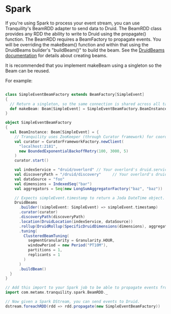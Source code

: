 # Spark

If you're using Spark to process your event stream, you can use Tranquility's BeamRDD adapter to send data to
Druid. The BeamRDD class provides any RDD the ability to write to Druid using the propagate() function.
The BeamRDD requires a BeamFactory to propagate events. You will be overriding the makeBeam() function and within that
using the DruidBeams builder's "buildBeam()" to build the beam. See the [DruidBeams documentation](druidbeams.md)
for details about creating beams.

It is recommended that you implement makeBeam using a singleton so the Beam can be reused.

For example:

```scala

class SimpleEventBeamFactory extends BeamFactory[SimpleEvent]
{
  // Return a singleton, so the same connection is shared across all tasks in the same JVM.
  def makeBeam: Beam[SimpleEvent] = SimpleEventBeamFactory.BeamInstance
}

object SimpleEventBeamFactory
{
  val BeamInstance: Beam[SimpleEvent] = {
    // Tranquility uses ZooKeeper (through Curator framework) for coordination.
    val curator = CuratorFrameworkFactory.newClient(
      "localhost:2181",
      new BoundedExponentialBackoffRetry(100, 3000, 5)
    )
    curator.start()

    val indexService = "druid/overlord" // Your overlord's druid.service, with slashes replaced by colons.
    val discoveryPath = "/druid/discovery"     // Your overlord's druid.discovery.curator.path
    val dataSource = "foo"
    val dimensions = IndexedSeq("bar")
    val aggregators = Seq(new LongSumAggregatorFactory("baz", "baz"))

    // Expects simpleEvent.timestamp to return a Joda DateTime object.
    DruidBeams
      .builder((simpleEvent: SimpleEvent) => simpleEvent.timestamp)
      .curator(curator)
      .discoveryPath(discoveryPath)
      .location(DruidLocation(indexService, dataSource))
      .rollup(DruidRollup(SpecificDruidDimensions(dimensions), aggregators, QueryGranularity.MINUTE))
      .tuning(
        ClusteredBeamTuning(
          segmentGranularity = Granularity.HOUR,
          windowPeriod = new Period("PT10M"),
          partitions = 1,
          replicants = 1
        )
      )
      .buildBeam()
  }
}

// Add this import to your Spark job to be able to propagate events from any RDD to Druid
import com.metamx.tranquility.spark.BeamRDD._

// Now given a Spark DStream, you can send events to Druid.
dstream.foreachRDD(rdd => rdd.propagate(new SimpleEventBeamFactory))
```
